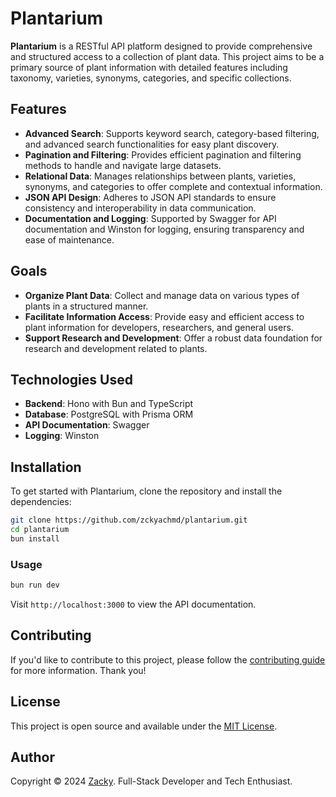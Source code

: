 # Plantarium

**Plantarium** is a RESTful API platform designed to provide comprehensive and structured access to a collection of plant data. This project aims to be a primary source of plant information with detailed features including taxonomy, varieties, synonyms, categories, and specific collections.

## Features

- **Advanced Search**: Supports keyword search, category-based filtering, and advanced search functionalities for easy plant discovery.
- **Pagination and Filtering**: Provides efficient pagination and filtering methods to handle and navigate large datasets.
- **Relational Data**: Manages relationships between plants, varieties, synonyms, and categories to offer complete and contextual information.
- **JSON API Design**: Adheres to JSON API standards to ensure consistency and interoperability in data communication.
- **Documentation and Logging**: Supported by Swagger for API documentation and Winston for logging, ensuring transparency and ease of maintenance.

## Goals

- **Organize Plant Data**: Collect and manage data on various types of plants in a structured manner.
- **Facilitate Information Access**: Provide easy and efficient access to plant information for developers, researchers, and general users.
- **Support Research and Development**: Offer a robust data foundation for research and development related to plants.

## Technologies Used

- **Backend**: Hono with Bun and TypeScript
- **Database**: PostgreSQL with Prisma ORM
- **API Documentation**: Swagger
- **Logging**: Winston

## Installation

To get started with Plantarium, clone the repository and install the dependencies:

```bash
git clone https://github.com/zckyachmd/plantarium.git
cd plantarium
bun install
```
### Usage 

```bash
bun run dev
```
Visit `http://localhost:3000` to view the API documentation.

## Contributing

If you'd like to contribute to this project, please follow the [contributing guide](CONTRIBUTING.md) for more information. Thank you!

## License

This project is open source and available under the [MIT License](LICENSE).

## Author

Copyright © 2024 [Zacky](https://zacky.id). Full-Stack Developer and Tech Enthusiast.